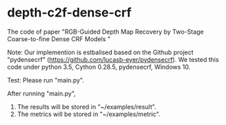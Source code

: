 # depth-c2f-dense-crf
The code of paper "RGB-Guided Depth Map Recovery by Two-Stage Coarse-to-fine Dense CRF Models "

Note: Our implemention is estbalised based on the  Github project "pydensecrf" (https://github.com/lucasb-eyer/pydensecrf).
We tested this code under python 3.5, Cython 0.28.5, pydensecrf, Windows 10.

Test: Please run "main.py".

After running "main.py",
1. The results will be stored in "~/examples/result".
2. The metrics will be stored in "~/examples/metric".
